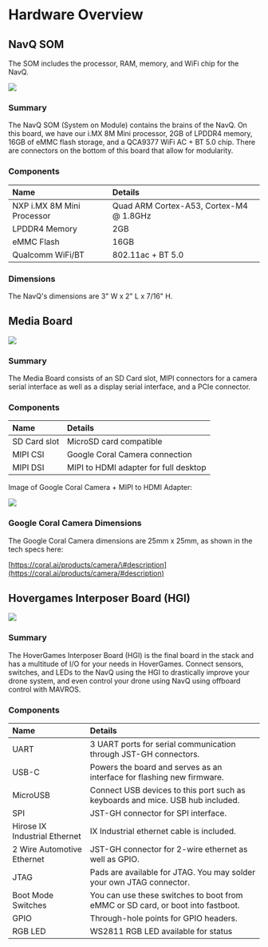 # Hardware Overview

## NavQ SOM

The SOM includes the processor, RAM, memory, and WiFi chip for the NavQ.

![](../.gitbook/assets/img_4105%20%281%29.jpg)

### Summary

The NavQ SOM \(System on Module\) contains the brains of the NavQ. On this board, we have our i.MX 8M Mini processor, 2GB of LPDDR4 memory, 16GB of eMMC flash storage, and a QCA9377 WiFi AC + BT 5.0 chip. There are connectors on the bottom of this board that allow for modularity.

### Components

| Name | Details |
| :--- | :--- |
| NXP i.MX 8M Mini Processor | Quad ARM Cortex-A53, Cortex-M4 @ 1.8GHz |
| LPDDR4 Memory | 2GB |
| eMMC Flash | 16GB |
| Qualcomm WiFi/BT | 802.11ac + BT 5.0 |

### Dimensions

The NavQ's dimensions are 3" W x 2" L x 7/16" H. 

## Media Board

![](../.gitbook/assets/img_4108.jpeg)

### **Summary**

The Media Board consists of an SD Card slot, MIPI connectors for a camera serial interface as well as a display serial interface, and a PCIe connector. 

### **Components**

| **Name** | Details |
| :--- | :--- |
| SD Card slot | MicroSD card compatible |
| MIPI CSI | Google Coral Camera connection |
| MIPI DSI | MIPI to HDMI adapter for full desktop |

Image of Google Coral Camera + MIPI to HDMI Adapter:

![](../.gitbook/assets/img_4109.jpeg)

### Google Coral Camera Dimensions

The Google Coral Camera dimensions are 25mm x 25mm, as shown in the tech specs here: 

[https://coral.ai/products/camera/\#description](https://coral.ai/products/camera/#description)

## Hovergames Interposer Board \(HGI\)

![](../.gitbook/assets/img_4110.jpg)

### Summary

The HoverGames Interposer Board \(HGI\) is the final board in the stack and has a multitude of I/O for your needs in HoverGames. Connect sensors, switches, and LEDs to the NavQ using the HGI to drastically improve your drone system, and even control your drone using NavQ using offboard control with MAVROS.

### Components

| Name | Details |
| :--- | :--- |
| UART | 3 UART ports for serial communication through JST-GH connectors. |
| USB-C | Powers the board and serves as an interface for flashing new firmware. |
| MicroUSB | Connect USB devices to this port such as keyboards and mice. USB hub included. |
| SPI | JST-GH connector for SPI interface. |
| Hirose IX Industrial Ethernet | IX Industrial ethernet cable is included. |
| 2 Wire Automotive Ethernet | JST-GH connector for 2-wire ethernet as well as GPIO. |
| JTAG | Pads are available for JTAG. You may solder your own JTAG connector. |
| Boot Mode Switches | You can use these switches to boot from eMMC or SD card, or boot into fastboot. |
| GPIO | Through-hole points for GPIO headers. |
| RGB LED | WS2811 RGB LED available for status |

